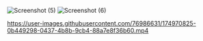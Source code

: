 ![Screenshot (5)](https://user-images.githubusercontent.com/76986631/174970761-f0acf1e3-7e5f-4109-a533-b4df3cd7c021.png)
![Screenshot (6)](https://user-images.githubusercontent.com/76986631/174970746-51fa118c-a9f9-4028-a2c3-3054ab84639b.png)



https://user-images.githubusercontent.com/76986631/174970825-0b449298-0437-4b8b-9cb4-88a7e8f36b60.mp4

